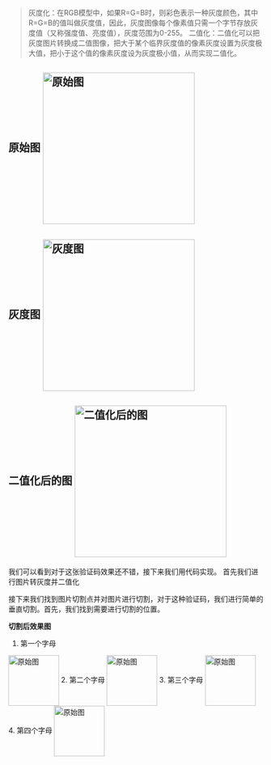 
> 灰度化：在RGB模型中，如果R=G=B时，则彩色表示一种灰度颜色，其中R=G=B的值叫做灰度值，因此，灰度图像每个像素值只需一个字节存放灰度值（又称强度值、亮度值），灰度范围为0-255。
> 二值化：二值化可以把灰度图片转换成二值图像，把大于某个临界灰度值的像素灰度设置为灰度极大值，把小于这个值的像素灰度设为灰度极小值，从而实现二值化。

**原始图**
<img src="https://img-blog.csdnimg.cn/20190927145950285.gif" width="300" hegiht="313" align=center alt="原始图"/>
---
**灰度图**
<img src="https://img-blog.csdnimg.cn/20190927145226527.gif" width="300" hegiht="313" align=center alt="灰度图"/>    
---
**二值化后的图**
<img src="https://img-blog.csdnimg.cn/20190927150136434.gif" width="300" hegiht="313" align=center alt="二值化后的图"/>
---
我们可以看到对于这张验证码效果还不错，接下来我们用代码实现。
首先我们进行图片转灰度并二值化

接下来我们找到图片切割点并对图片进行切割，对于这种验证码，我们进行简单的垂直切割。首先，我们找到需要进行切割的位置。

**切割后效果图**
1. 第一个字母
<img src="https://img-blog.csdnimg.cn/20190927151119477.gif" width="100" hegiht="113" align=center alt="原始图"/>    
2. 第二个字母
<img src="https://img-blog.csdnimg.cn/20190927151138492.gif" width="100" hegiht="113" align=center alt="原始图"/>    
3. 第三个字母
<img src="https://img-blog.csdnimg.cn/2019092715114624.gif" width="100" hegiht="113" align=center alt="原始图"/>    
4. 第四个字母
<img src="https://img-blog.csdnimg.cn/20190927151152679.gif" width="100" hegiht="113" align=center alt="原始图"/>    


